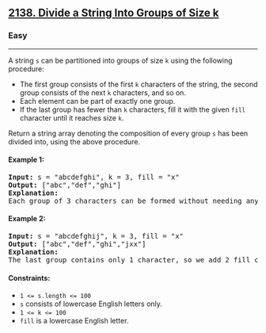 ### <h2><a href="https://leetcode.com/problems/divide-a-string-into-groups-of-size-k/">2138. Divide a String Into Groups of Size k</a></h2>  
<h3>Easy</h3>  
<hr>  
<div>  
<p>A string <code>s</code> can be partitioned into groups of size <code>k</code> using the following procedure:</p>

<ul>
  <li>The first group consists of the first <code>k</code> characters of the string, the second group consists of the next <code>k</code> characters, and so on.</li>
  <li>Each element can be part of exactly one group.</li>
  <li>If the last group has fewer than <code>k</code> characters, fill it with the given <code>fill</code> character until it reaches size <code>k</code>.</li>
</ul>

<p>Return a string array denoting the composition of every group <code>s</code> has been divided into, using the above procedure.</p>

<h4>Example 1:</h4>
<pre>
<strong>Input:</strong> s = "abcdefghi", k = 3, fill = "x"
<strong>Output:</strong> ["abc","def","ghi"]
<strong>Explanation:</strong>
Each group of 3 characters can be formed without needing any fill.
</pre>

<h4>Example 2:</h4>
<pre>
<strong>Input:</strong> s = "abcdefghij", k = 3, fill = "x"
<strong>Output:</strong> ["abc","def","ghi","jxx"]
<strong>Explanation:</strong>
The last group contains only 1 character, so we add 2 fill characters.
</pre>

<h4>Constraints:</h4>
<ul>
  <li><code>1 <= s.length <= 100</code></li>
  <li><code>s</code> consists of lowercase English letters only.</li>
  <li><code>1 <= k <= 100</code></li>
  <li><code>fill</code> is a lowercase English letter.</li>
</ul>
</div>
